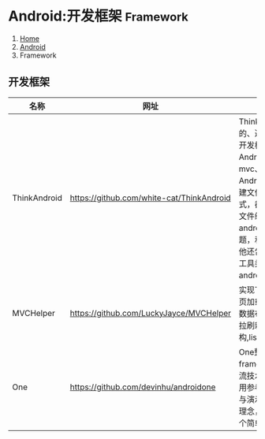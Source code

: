 # <span class="fa fa-android" aria-hidden="true"></span> Android:开发框架 <small>Framework</small>

<ol class="breadcrumb"><li><a href="/">Home</a></li><li><a href="/android/overview.md">Android</a></li><li class="active">Framework</li></ol>

## 开发框架
|名称|网址|说明|
|------|------|------|
|ThinkAndroid|https://github.com/white-cat/ThinkAndroid|ThinkAndroid是一个免费的开源的、简易的、遵循Apache2开源协议发布的Android开发框架，其开发宗旨是简单、快速的进行 Android应用程序的开发，包含Android mvc、简易sqlite orm、ioc模块、封装Android httpclitent的http模块, 具有快速构建文件缓存功能，无需考虑缓存文件的格式，都可以非常轻松的实现缓存，它还基于文件缓存模块实现了图片缓存功能， 在android中加载的图片的时候，对oom的问题，和对加载图片错位的问题都轻易解决。他还包括了一个手机开发中经常应用的实用工具类， 如日志管理，配置文件管理，android下载器模块，网络切换检测等等工具|
|MVCHelper|https://github.com/LuckyJayce/MVCHelper|实现下拉刷新，滚动底部自动加载更多，分页加载，自动切换显示网络失败布局，暂无数据布局，支持任意view，支持切换主流下拉刷新框架，真正的android MVC架构,listview,RecyclerView,refresh,loadmore|
|One|https://github.com/devinhu/androidone|One整个框架为MVC模式搭建，基于android framework为核心，集成Android世界中的主流技术选型， 以Pragmatic风格的Android应用参考示例，是android项目最佳实践的总结与演示。 以“复杂的世界里，一个就够了”为理念，励志帮助Android开发人员快速搭建一个简单高效的android开发框架|


